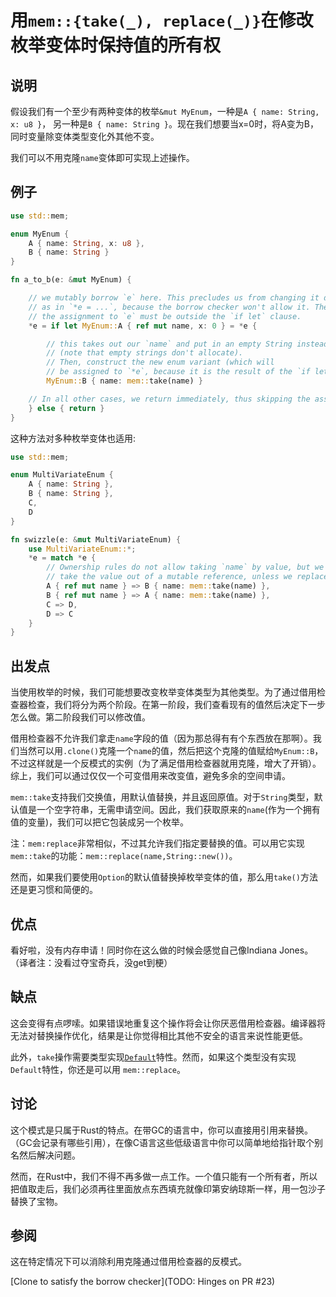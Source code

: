 # 用`mem::{take(_), replace(_)}`在修改枚举变体时保持值的所有权

## 说明

假设我们有一个至少有两种变体的枚举`&mut MyEnum`，一种是`A { name: String, x: u8 }`，
另一种是`B { name: String }`。现在我们想要当x=0时，将A变为B，同时变量除变体类型变化外其他不变。

我们可以不用克隆`name`变体即可实现上述操作。

## 例子

```rust
use std::mem;

enum MyEnum {
    A { name: String, x: u8 },
    B { name: String }
}

fn a_to_b(e: &mut MyEnum) {

    // we mutably borrow `e` here. This precludes us from changing it directly
    // as in `*e = ...`, because the borrow checker won't allow it. Therefore
    // the assignment to `e` must be outside the `if let` clause.
    *e = if let MyEnum::A { ref mut name, x: 0 } = *e {

        // this takes out our `name` and put in an empty String instead
        // (note that empty strings don't allocate).
        // Then, construct the new enum variant (which will
        // be assigned to `*e`, because it is the result of the `if let` expression).
        MyEnum::B { name: mem::take(name) }

    // In all other cases, we return immediately, thus skipping the assignment
    } else { return }
}
```

这种方法对多种枚举变体也适用:

```rust
use std::mem;

enum MultiVariateEnum {
    A { name: String },
    B { name: String },
    C,
    D
}

fn swizzle(e: &mut MultiVariateEnum) {
    use MultiVariateEnum::*;
    *e = match *e {
        // Ownership rules do not allow taking `name` by value, but we cannot
        // take the value out of a mutable reference, unless we replace it:
        A { ref mut name } => B { name: mem::take(name) },
        B { ref mut name } => A { name: mem::take(name) },
        C => D,
        D => C
    }
}
```

## 出发点

当使用枚举的时候，我们可能想要改变枚举变体类型为其他类型。为了通过借用检查器检查，我们将分为两个阶段。在第一阶段，我们查看现有的值然后决定下一步怎么做。第二阶段我们可以修改值。

借用检查器不允许我们拿走`name`字段的值（因为那总得有有个东西放在那啊）。我们当然可以用`.clone()`克隆一个`name`的值，然后把这个克隆的值赋给`MyEnum::B`，
不过这样就是一个反模式的实例（为了满足借用检查器就用克隆，增大了开销）。综上，我们可以通过仅仅一个可变借用来改变值，避免多余的空间申请。

`mem::take`支持我们交换值，用默认值替换，并且返回原值。对于`String`类型，默认值是一个空字符串，无需申请空间。因此，我们获取原来的`name`(作为一个拥有值的变量)，我们可以把它包装成另一个枚举。

注：`mem:replace`非常相似，不过其允许我们指定要替换的值。可以用它实现`mem::take`的功能：`mem::replace(name,String::new())`。

然而，如果我们要使用`Option`的默认值替换掉枚举变体的值，那么用`take()`方法还是更习惯和简便的。

## 优点

看好啦，没有内存申请！同时你在这么做的时候会感觉自己像Indiana Jones。（译者注：没看过夺宝奇兵，没get到梗）

## 缺点

这会变得有点啰嗦。如果错误地重复这个操作将会让你厌恶借用检查器。编译器将无法对替换操作优化，结果是让你觉得相比其他不安全的语言来说性能更低。

此外，`take`操作需要类型实现[`Default`](./default.md)特性。然而，如果这个类型没有实现`Default`特性，你还是可以用 `mem::replace`。

## 讨论

这个模式是只属于Rust的特点。在带GC的语言中，你可以直接用引用来替换。（GC会记录有哪些引用），在像C语言这些低级语言中你可以简单地给指针取个别名然后解决问题。

然而，在Rust中，我们不得不再多做一点工作。一个值只能有一个所有者，所以把值取走后，我们必须再往里面放点东西填充就像印第安纳琼斯一样，用一包沙子替换了宝物。

## 参阅

这在特定情况下可以消除利用克隆通过借用检查器的反模式。

[Clone to satisfy the borrow checker](TODO: Hinges on PR #23)
